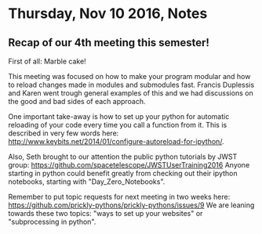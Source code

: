 # Thursday, Nov 10 2016, Notes

## Recap of our 4th meeting this semester!
First of all: Marble cake!

This meeting was focused on how to make your program modular and how to reload changes made in modules and submodules fast. 
Francis Duplessis and Karen went trough general examples of this and we had discussions on the good and bad sides of each approach.

One important take-away is how to set up your python for automatic reloading of your code every time you call a function from it. 
This is described in very few words here: http://www.keybits.net/2014/01/configure-autoreload-for-ipython/.

Also, Seth brought to our attention the public python tutorials by JWST group: https://github.com/spacetelescope/JWSTUserTraining2016
Anyone starting in python could benefit greatly from checking out their ipython notebooks, starting with "Day_Zero_Notebooks".

Remember to put topic requests for next meeting in two weeks here: https://github.com/prickly-pythons/prickly-pythons/issues/9
We are leaning towards these two topics: "ways to set up your websites" or "subprocessing in python".

